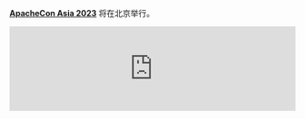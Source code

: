 
**[ApacheCon Asia 2023](https://apachecon.com/acasia2023/zh/)** 将在北京举行。


<iframe id="promote_ticket_iframe" width="100%" src="https://www.bagevent.com/widget/ticket/8212989?widget=2" frameborder="0" scrolling="no"></iframe>
<script>
    (function (i, s, o, g, r, a, m) {
        i['BagEventIFrameResize'] = r;
        i[r] = i[r] || function () {
            (i[r].q = i[r].q || []).push(arguments)
        };
        a = s.createElement(o),
        m = s.getElementsByTagName(o)[0];
        a.async = 1;
        a.src = g;
        m.parentNode.insertBefore(a, m)
    })(window, document, 'script', 'https://www.bagevent.com/resources/js/iframeResizer/iframeResizer.min.js', 'bfr');
    bfr('iFrameResize', {checkOrigin: false, heightCalculationMethod: 'taggedElement'}, "#promote_ticket_iframe");
</script>

